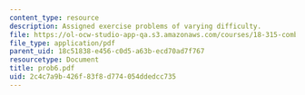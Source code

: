 ```yaml
---
content_type: resource
description: Assigned exercise problems of varying difficulty.
file: https://ol-ocw-studio-app-qa.s3.amazonaws.com/courses/18-315-combinatorial-theory-hyperplane-arrangements-fall-2004/2c4c7a9b426f83f8d774054ddedcc735_prob6.pdf
file_type: application/pdf
parent_uid: 18c51838-e456-c0d5-a63b-ecd70ad7f767
resourcetype: Document
title: prob6.pdf
uid: 2c4c7a9b-426f-83f8-d774-054ddedcc735
---
```

